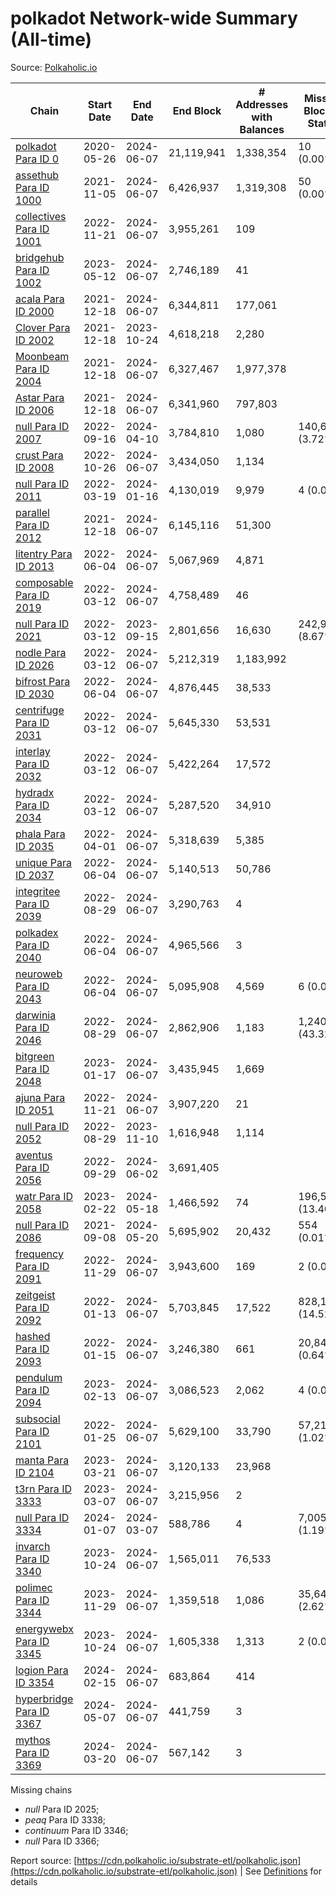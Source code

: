 # polkadot Network-wide Summary (All-time)

Source: [Polkaholic.io](https://polkaholic.io)


| Chain            | Start Date | End Date | End Block | # Addresses with Balances | Missing Blocks / Status |
| ---------------- | ---------- | ---------| --------- | ------------------------- | ----------------------- |
| [polkadot Para ID 0](/polkadot/0-polkadot) | 2020-05-26 | 2024-06-07 | 21,119,941 |  1,338,354 | 10 (0.00%)  |
| [assethub Para ID 1000](/polkadot/1000-assethub) | 2021-11-05 | 2024-06-07 | 6,426,937 |  1,319,308 | 50 (0.00%)  |
| [collectives Para ID 1001](/polkadot/1001-collectives) | 2022-11-21 | 2024-06-07 | 3,955,261 |  109 |    |
| [bridgehub Para ID 1002](/polkadot/1002-bridgehub) | 2023-05-12 | 2024-06-07 | 2,746,189 |  41 |    |
| [acala Para ID 2000](/polkadot/2000-acala) | 2021-12-18 | 2024-06-07 | 6,344,811 |  177,061 |    |
| [Clover Para ID 2002](/polkadot/2002-clover) | 2021-12-18 | 2023-10-24 | 4,618,218 |  2,280 |    |
| [Moonbeam Para ID 2004](/polkadot/2004-moonbeam) | 2021-12-18 | 2024-06-07 | 6,327,467 |  1,977,378 |    |
| [Astar Para ID 2006](/polkadot/2006-astar) | 2021-12-18 | 2024-06-07 | 6,341,960 |  797,803 |    |
| [null Para ID 2007](/polkadot/2007-kapex) | 2022-09-16 | 2024-04-10 | 3,784,810 |  1,080 | 140,668 (3.72%)  |
| [crust Para ID 2008](/polkadot/2008-crust) | 2022-10-26 | 2024-06-07 | 3,434,050 |  1,134 |    |
| [null Para ID 2011](/polkadot/2011-equilibrium) | 2022-03-19 | 2024-01-16 | 4,130,019 |  9,979 | 4 (0.00%)  |
| [parallel Para ID 2012](/polkadot/2012-parallel) | 2021-12-18 | 2024-06-07 | 6,145,116 |  51,300 |    |
| [litentry Para ID 2013](/polkadot/2013-litentry) | 2022-06-04 | 2024-06-07 | 5,067,969 |  4,871 |    |
| [composable Para ID 2019](/polkadot/2019-composable) | 2022-03-12 | 2024-06-07 | 4,758,489 |  46 |    |
| [null Para ID 2021](/polkadot/2021-efinity) | 2022-03-12 | 2023-09-15 | 2,801,656 |  16,630 | 242,949 (8.67%)  |
| [nodle Para ID 2026](/polkadot/2026-nodle) | 2022-03-12 | 2024-06-07 | 5,212,319 |  1,183,992 |    |
| [bifrost Para ID 2030](/polkadot/2030-bifrost) | 2022-06-04 | 2024-06-07 | 4,876,445 |  38,533 |    |
| [centrifuge Para ID 2031](/polkadot/2031-centrifuge) | 2022-03-12 | 2024-06-07 | 5,645,330 |  53,531 |    |
| [interlay Para ID 2032](/polkadot/2032-interlay) | 2022-03-12 | 2024-06-07 | 5,422,264 |  17,572 |    |
| [hydradx Para ID 2034](/polkadot/2034-hydradx) | 2022-03-12 | 2024-06-07 | 5,287,520 |  34,910 |    |
| [phala Para ID 2035](/polkadot/2035-phala) | 2022-04-01 | 2024-06-07 | 5,318,639 |  5,385 |    |
| [unique Para ID 2037](/polkadot/2037-unique) | 2022-06-04 | 2024-06-07 | 5,140,513 |  50,786 |    |
| [integritee Para ID 2039](/polkadot/2039-integritee) | 2022-08-29 | 2024-06-07 | 3,290,763 |  4 |    |
| [polkadex Para ID 2040](/polkadot/2040-polkadex) | 2022-06-04 | 2024-06-07 | 4,965,566 |  3 |    |
| [neuroweb Para ID 2043](/polkadot/2043-neuroweb) | 2022-06-04 | 2024-06-07 | 5,095,908 |  4,569 | 6 (0.00%)  |
| [darwinia Para ID 2046](/polkadot/2046-darwinia) | 2022-08-29 | 2024-06-07 | 2,862,906 |  1,183 | 1,240,326 (43.32%)  |
| [bitgreen Para ID 2048](/polkadot/2048-bitgreen) | 2023-01-17 | 2024-06-07 | 3,435,945 |  1,669 |    |
| [ajuna Para ID 2051](/polkadot/2051-ajuna) | 2022-11-21 | 2024-06-07 | 3,907,220 |  21 |    |
| [null Para ID 2052](/polkadot/2052-polkadot-parathread-2052) | 2022-08-29 | 2023-11-10 | 1,616,948 |  1,114 |    |
| [aventus Para ID 2056](/polkadot/2056-aventus) | 2022-09-29 | 2024-06-02 | 3,691,405 |   |    |
| [watr Para ID 2058](/polkadot/2058-watr) | 2023-02-22 | 2024-05-18 | 1,466,592 |  74 | 196,567 (13.40%)  |
| [null Para ID 2086](/polkadot/2086-kilt) | 2021-09-08 | 2024-05-20 | 5,695,902 |  20,432 | 554 (0.01%)  |
| [frequency Para ID 2091](/polkadot/2091-frequency) | 2022-11-29 | 2024-06-07 | 3,943,600 |  169 | 2 (0.00%)  |
| [zeitgeist Para ID 2092](/polkadot/2092-zeitgeist) | 2022-01-13 | 2024-06-07 | 5,703,845 |  17,522 | 828,192 (14.52%)  |
| [hashed Para ID 2093](/polkadot/2093-hashed) | 2022-01-15 | 2024-06-07 | 3,246,380 |  661 | 20,847 (0.64%)  |
| [pendulum Para ID 2094](/polkadot/2094-pendulum) | 2023-02-13 | 2024-06-07 | 3,086,523 |  2,062 | 4 (0.00%)  |
| [subsocial Para ID 2101](/polkadot/2101-subsocial) | 2022-01-25 | 2024-06-07 | 5,629,100 |  33,790 | 57,214 (1.02%)  |
| [manta Para ID 2104](/polkadot/2104-manta) | 2023-03-21 | 2024-06-07 | 3,120,133 |  23,968 |    |
| [t3rn Para ID 3333](/polkadot/3333-t3rn) | 2023-03-07 | 2024-06-07 | 3,215,956 |  2 |    |
| [null Para ID 3334](/polkadot/3334-polkadot-parathread-3334) | 2024-01-07 | 2024-03-07 | 588,786 |  4 | 7,005 (1.19%)  |
| [invarch Para ID 3340](/polkadot/3340-invarch) | 2023-10-24 | 2024-06-07 | 1,565,011 |  76,533 |    |
| [polimec Para ID 3344](/polkadot/3344-polimec) | 2023-11-29 | 2024-06-07 | 1,359,518 |  1,086 | 35,644 (2.62%)  |
| [energywebx Para ID 3345](/polkadot/3345-energywebx) | 2023-10-24 | 2024-06-07 | 1,605,338 |  1,313 | 2 (0.00%)  |
| [logion Para ID 3354](/polkadot/3354-logion) | 2024-02-15 | 2024-06-07 | 683,864 |  414 |    |
| [hyperbridge Para ID 3367](/polkadot/3367-hyperbridge) | 2024-05-07 | 2024-06-07 | 441,759 |  3 |    |
| [mythos Para ID 3369](/polkadot/3369-mythos) | 2024-03-20 | 2024-06-07 | 567,142 |  3 |    |

Missing chains


* *null* Para ID 2025; 
* *peaq* Para ID 3338; 
* *continuum* Para ID 3346; 
* *null* Para ID 3366; 

Report source: [https://cdn.polkaholic.io/substrate-etl/polkaholic.json](https://cdn.polkaholic.io/substrate-etl/polkaholic.json) | See [Definitions](/DEFINITIONS.md) for details
